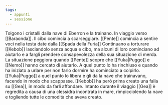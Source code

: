 ```yaml
---
tags:
  - appunti
  - sessione
---
```

Tolgono i cristalli dalla nave di Eberron e la trainano.
In viaggio verso [[Baraonda]].
Il cibo comincia a scarseggiare.
[[Pente]] comincia a sentire voci nella testa date dalla [[Spada della Furia]]
Continuano a torturare [[Kebob]] lasciandolo senza acqua e cibo, ma alcuni di loro cominciano ad aiutarlo e a fargli prendere consapevolezza della sua situazione di merda.
La situazione peggiora quando [[Pente]] scopre che [[Yuka|Puggo]] e [[Nemo]] hanno cercato di aiutarlo. A quel punto lo ha rinchiuso e quando ha iniziato a urlare per non farlo dormire ha cominciato a colpirlo. [[Yuka|Puggo]] a quel punto lo libera e gli da la nave che trainavano, facendo in modo che scappasse. [[Kebob]] ha però prima creato una falla su [[Gea]], in modo da farli affondare.
Intanto durante il viaggio [[Gea]] è regredita a causa di una clessidra incontrata in mare, rimpicciolendo la nave e togliendo tutte le comodità che aveva creato. 